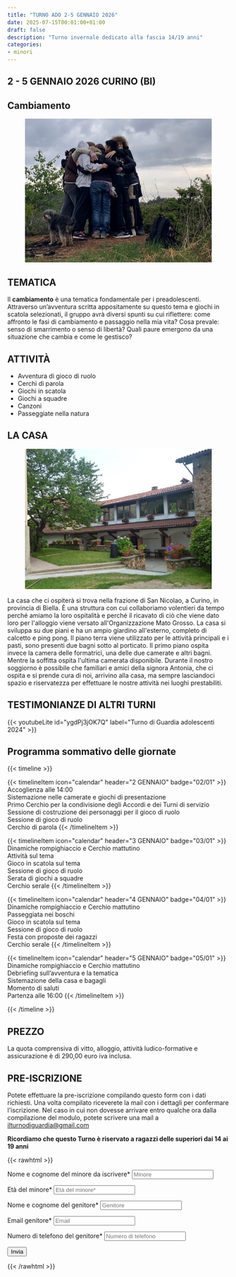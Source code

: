 ```yaml
---
title: "TURNO ADO 2-5 GENNAIO 2026"
date: 2025-07-15T00:01:00+01:00
draft: false
description: "Turno invernale dedicato alla fascia 14/19 anni"
categories:
- minori
---
```



## 2 - 5 GENNAIO 2026 CURINO (BI)

## Cambiamento
<figure>
      <img class=responsive-image src="cerchio.png" alt="Ragazzi che si abbracciano" />
</figure>

## TEMATICA

Il **cambiamento** è una tematica fondamentale per i preadolescenti.
Attraverso un’avventura scritta appositamente su questo tema e giochi in scatola selezionati, il gruppo avrà diversi spunti su cui riflettere: come affronto le fasi di cambiamento e passaggio nella mia vita? Cosa prevale: senso di smarrimento o senso di libertà? Quali paure emergono da una situazione che cambia e come le gestisco?

## ATTIVITÀ

- Avventura di gioco di ruolo
- Cerchi di parola
- Giochi in scatola
- Giochi a squadre
- Canzoni
- Passeggiate nella natura

## LA CASA

<figure>
      <img class=responsive-image src="casa.jpg" alt="casa con giardino" />
</figure>

La casa che ci ospiterà si trova nella frazione di San Nicolao, a Curino, in provincia di Biella. È una struttura con cui collaboriamo volentieri da tempo perché amiamo la loro ospitalità e perché il ricavato di ciò che viene dato loro per l'alloggio viene versato all'Organizzazione Mato Grosso. La casa si sviluppa su due piani e ha un ampio giardino all'esterno, completo di calcetto e ping pong. Il piano terra viene utilizzato per le attività principali e i pasti, sono presenti due bagni sotto al porticato. Il primo piano ospita invece la camera delle formatrici, una delle due camerate e altri bagni. Mentre la soffitta ospita l'ultima camerata disponibile. Durante il nostro soggiorno è possibile che familiari e amici della signora Antonia, che ci ospita e si prende cura di noi, arrivino alla casa, ma sempre lasciandoci spazio e riservatezza per effettuare le nostre attività nei luoghi prestabiliti.


 ## TESTIMONIANZE DI ALTRI TURNI
 
{{< youtubeLite id="ygdPj3jOK7Q"  label="Turno di Guardia adolescenti 2024" >}}

 ## Programma sommativo delle giornate

{{< timeline >}}

{{< timelineItem icon="calendar" header="2 GENNAIO" badge="02/01" >}}
Accoglienza alle 14:00<br>
Sistemazione nelle camerate e giochi di presentazione<br>
Primo Cerchio per la condivisione degli Accordi e dei Turni di servizio<br>
Sessione di costruzione dei personaggi per il gioco di ruolo<br>
Sessione di gioco di ruolo<br>
Cerchio di parola
{{< /timelineItem >}}

{{< timelineItem icon="calendar" header="3 GENNAIO" badge="03/01" >}}
Dinamiche rompighiaccio e Cerchio mattutino<br>
Attività sul tema<br>
Gioco in scatola sul tema<br>
Sessione di gioco di ruolo<br>
Serata di giochi a squadre<br>
Cerchio serale
{{< /timelineItem >}}

{{< timelineItem icon="calendar" header="4 GENNAIO" badge="04/01" >}}
Dinamiche rompighiaccio e Cerchio mattutino<br>
Passeggiata nei boschi<br>
Gioco in scatola sul tema<br>
Sessione di gioco di ruolo<br>
Festa con proposte dei ragazzi<br>
Cerchio serale
{{< /timelineItem >}}

{{< timelineItem icon="calendar" header="5 GENNAIO" badge="05/01" >}}
Dinamiche rompighiaccio e Cerchio mattutino<br>
Debriefing sull’avventura e la tematica<br> 
Sistemazione della casa e bagagli<br> 
Momento di saluti<br> 
Partenza alle 16:00
{{< /timelineItem >}}

{{< /timeline >}}


## PREZZO
La quota comprensiva di vitto, alloggio, attività ludico-formative e assicurazione è di 290,00 euro iva inclusa.


## PRE-ISCRIZIONE
Potete effettuare la pre-iscrizione compilando questo form con i dati richiesti. Una volta compilato riceverete la mail con i dettagli per confermare l'iscrizione. Nel caso in cui non dovesse arrivare entro qualche ora dalla compilazione del modulo, potete scrivere una mail a ilturnodiguardia@gmail.com

**Ricordiamo che questo Turno è riservato a ragazzi delle superiori dai 14 ai 19 anni**

{{< rawhtml >}}
<form action="https://docs.google.com/forms/d/e/1FAIpQLSdvADXL7ZaTMyc7yVuebIiLYlYtv8u8ypWUjgKP1YzKZHyrPg/formResponse" method="post" target="hidden_iframe" onsubmit="submitted=true">
  <label>Nome e cognome del minore da iscrivere*</label>
        <input type="text" placeholder="Minore" class="form-input" name="entry.1765439111" required>

  <label>Età del minore*</label>
        <input type="text" placeholder="Età del minore*" class="form-input" name="entry.1623645537" required>

  <label>Nome e cognome del genitore*</label>
        <input type="text" placeholder="Genitore" class="form-input" name="entry.11285889" required>

  <label>Email genitore*</label>
        <input type="email" placeholder="Email" class="form-input" name="entry.72042641" required>

  <label>Numero di telefono del genitore*</label>
        <input type="text" placeholder="Numero di telefono" class="form-input" name="entry.721369235" required>

   <button type="submit">Invia</button>
</form>
{{< /rawhtml >}}